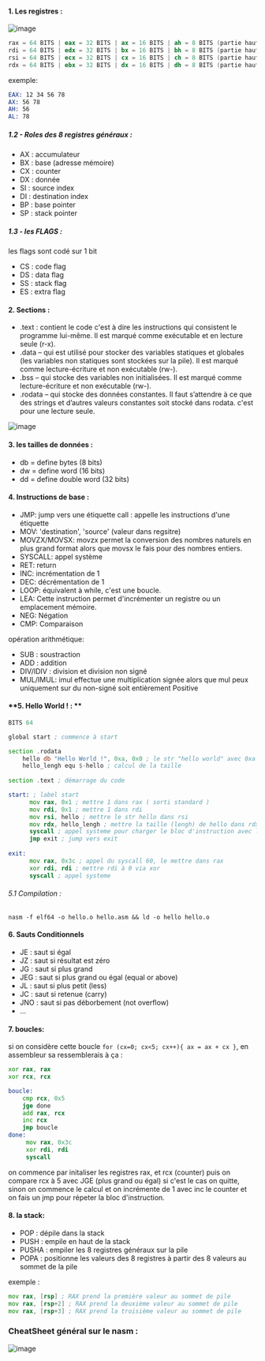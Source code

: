 


#### **1. Les registres :**

![image](https://user-images.githubusercontent.com/75935486/152057010-ffd64c4f-8fa1-4f5f-8d24-280548268268.png)

```asm
rax = 64 BITS | eax = 32 BITS | ax = 16 BITS | ah = 8 BITS (partie haute) | al (basse)
rdi = 64 BITS | edx = 32 BITS | bx = 16 BITS | bh = 8 BITS (partie haute) | bl (basse)
rsi = 64 BITS | ecx = 32 BITS | cx = 16 BITS | ch = 8 BITS (partie haute) | cl (basse) 
rdx = 64 BITS | ebx = 32 BITS | dx = 16 BITS | dh = 8 BITS (partie haute) | dl (basse)
```
exemple:
```asm
EAX: 12 34 56 78
AX: 56 78
AH: 56
AL: 78
```

##### 1.2 - Roles des 8 registres généraux :

- AX : accumulateur
- BX : base (adresse mémoire)
- CX : counter
- DX : donnée
- SI : source index
- DI : destination index
- BP : base pointer
- SP : stack pointer



##### 1.3 - les FLAGS :

les flags sont codé sur 1 bit

- CS : code flag
- DS : data flag
- SS : stack flag
- ES : extra flag


#### **2. Sections :**

- .text : contient le code c'est à dire les instructions qui consistent le programme lui-même. Il est marqué comme exécutable et en lecture seule (r-x).
- .data – qui est utilisé pour stocker des variables statiques et globales (les variables non statiques sont stockées sur la pile). Il est marqué comme lecture-écriture et non exécutable (rw-).
- .bss – qui stocke des variables non initialisées. Il est marqué comme lecture-écriture et non exécutable (rw-).
- .rodata – qui stocke des données constantes. Il faut s’attendre à ce que des strings et d’autres valeurs constantes  soit stocké dans rodata. c'est pour une lecture seule.

![image](https://user-images.githubusercontent.com/75935486/152057979-7f6a2028-b03f-4a7e-9058-3cb43960a1ee.png)



#### **3. les tailles de données :**

- db = define bytes (8 bits)
- dw = define word (16 bits) 
- dd = define double word (32 bits)


#### **4. Instructions de base :**

- JMP: jump vers une étiquette call : appelle les instructions d'une étiquette
- MOV: 'destination', 'source' (valeur dans regsitre)
- MOVZX/MOVSX: movzx permet la conversion des nombres naturels en plus grand format alors que movsx le fais pour des nombres entiers. 
- SYSCALL: appel système 
- RET: return 
- INC: incrémentation de 1 
- DEC: décrémentation de 1
- LOOP: équivalent à while, c'est une boucle. 
- LEA: Cette instruction permet d'incrémenter un registre ou un emplacement mémoire.
- NEG: Négation
- CMP: Comparaison

opération arithmétique:
- SUB : soustraction 
- ADD : addition 
- DIV/IDIV : division et division non signé 
- MUL/IMUL: imul effectue une multiplication signée alors que mul peux uniquement sur du non-signé soit entièrement Positive



#### **5. Hello World ! : **

```asm
BITS 64

global start ; commence à start

section .rodata
    hello db "Hello World !", 0xa, 0x0 ; le str "hello world" avec 0xa pour le saut de ligne
    hello_lengh equ $-hello ; calcul de la taille
    
section .text ; démarrage du code

start: ; label start
      mov rax, 0x1 ; mettre 1 dans rax ( sorti standard )
      mov rdi, 0x1 ; mettre 1 dans rdi
      mov rsi, hello ; mettre le str hello dans rsi
      mov rdx, hello_lengh ; mettre la taille (lengh) de hello dans rdx
      syscall ; appel systeme pour charger le bloc d'instruction avec la sorti standard
      jmp exit ; jump vers exit
      
exit:
      mov rax, 0x3c ; appel du syscall 60, le mettre dans rax
      xor rdi, rdi ; mettre rdi à 0 via xor
      syscall ; appel systeme
```

###### 5.1 Compilation :
```
nasm -f elf64 -o hello.o hello.asm && ld -o hello hello.o
```

#### **6. Sauts Conditionnels**

- JE : saut si égal
- JZ : saut si résultat est zéro
- JG : saut si plus grand
- JEG : saut si plus grand ou égal (equal or above)
- JL : saut si plus petit (less)
- JC : saut si retenue (carry)
- JNO : saut si pas déborbement (not overflow)
- ...

#### **7. boucles:**

si on considère cette boucle `for (cx=0; cx<5; cx++){ ax = ax + cx }`, en assembleur sa ressemblerais à ça :

```asm
xor rax, rax 
xor rcx, rcx

boucle:
    cmp rcx, 0x5
    jge done
    add rax, rcx 
    inc rcx 
    jmp boucle 
done:
     mov rax, 0x3c
     xor rdi, rdi
     syscall
```
 on commence par initaliser les registres rax, et rcx (counter) puis on compare rcx à 5 avec JGE (plus grand ou égal) si c'est le cas on quitte, sinon on commence le calcul
 et on incrémente de 1 avec inc le counter et on fais un jmp pour répeter la bloc d'instruction.

#### 8. la stack:

- POP : dépile dans la stack 
- PUSH : empile en haut de la stack
- PUSHA : empiler les 8 registres généraux sur la pile
- POPA : positionne les valeurs des 8 registres à partir des 8 valeurs au sommet de la pile

exemple :
```asm
mov rax, [rsp] ; RAX prend la première valeur au sommet de pile
mov rax, [rsp+2] ; RAX prend la deuxième valeur au sommet de pile
mov rax, [rsp+3] ; RAX prend la troisième valeur au sommet de pile
```


### CheatSheet général sur le nasm :

![image](https://user-images.githubusercontent.com/75935486/152057885-07742345-bef3-4793-85da-f631fe8101d5.png)
